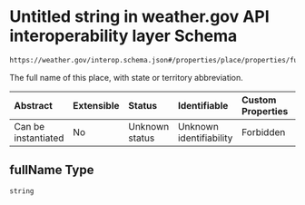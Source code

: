 # Untitled string in weather.gov API interoperability layer Schema

```txt
https://weather.gov/interop.schema.json#/properties/place/properties/fullName
```

The full name of this place, with state or territory abbreviation.

| Abstract            | Extensible | Status         | Identifiable            | Custom Properties | Additional Properties | Access Restrictions | Defined In                                                                                                 |
| :------------------ | :--------- | :------------- | :---------------------- | :---------------- | :-------------------- | :------------------ | :--------------------------------------------------------------------------------------------------------- |
| Can be instantiated | No         | Unknown status | Unknown identifiability | Forbidden         | Allowed               | none                | [interop-layer.schema.json\*](../../../api-interop-layer/interop-layer.schema.json "open original schema") |

## fullName Type

`string`
